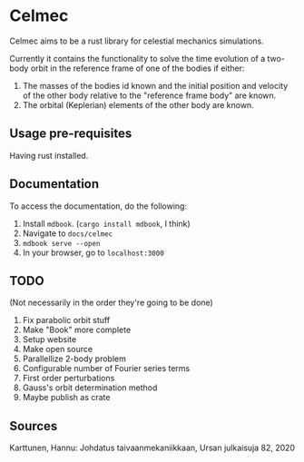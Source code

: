 # Celmec

Celmec aims to be a rust library for celestial mechanics simulations.

Currently it contains the functionality to solve the time evolution of a two-body orbit in the reference frame of one of the bodies if either:

1. The masses of the bodies id known and the initial position and velocity of the other body relative to the "reference frame body" are known.
2. The orbital (Keplerian) elements of the other body are known.

## Usage pre-requisites

Having rust installed.

## Documentation

To access the documentation, do the following:

1. Install `mdbook`. (`cargo install mdbook`, I think)
2. Navigate to `docs/celmec`
3. `mdbook serve --open`
4. In your browser, go to `localhost:3000`

## TODO

(Not necessarily in the order they're going to be done)

1. Fix parabolic orbit stuff
2. Make "Book" more complete
3. Setup website
4. Make open source
5. Parallellize 2-body problem
6. Configurable number of Fourier series terms
7. First order perturbations
8. Gauss's orbit determination method
9. Maybe publish as crate

## Sources

Karttunen, Hannu: Johdatus taivaanmekaniikkaan, Ursan julkaisuja 82, 2020

